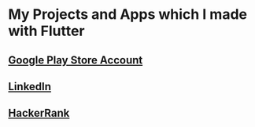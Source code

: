 # My Projects and Apps which I made with Flutter

## [Google Play Store Account](https://play.google.com/store/apps/developer?id=%C3%96zg%C3%BCr+Taylan+Ulusoy&hl=tr&gl=US)
## [LinkedIn](https://www.linkedin.com/in/özgür-taylan-ulusoy-15a603222/)
## [HackerRank](https://www.hackerrank.com/ozgurcoderr)

